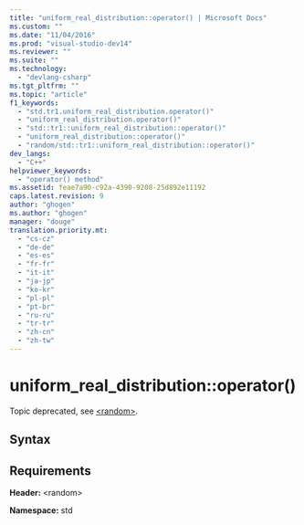```yaml
---
title: "uniform_real_distribution::operator() | Microsoft Docs"
ms.custom: ""
ms.date: "11/04/2016"
ms.prod: "visual-studio-dev14"
ms.reviewer: ""
ms.suite: ""
ms.technology: 
  - "devlang-csharp"
ms.tgt_pltfrm: ""
ms.topic: "article"
f1_keywords: 
  - "std.tr1.uniform_real_distribution.operator()"
  - "uniform_real_distribution.operator()"
  - "std::tr1::uniform_real_distribution::operator()"
  - "uniform_real_distribution::operator()"
  - "random/std::tr1::uniform_real_distribution::operator()"
dev_langs: 
  - "C++"
helpviewer_keywords: 
  - "operator() method"
ms.assetid: feae7a90-c92a-4390-9208-25d892e11192
caps.latest.revision: 9
author: "ghogen"
ms.author: "ghogen"
manager: "douge"
translation.priority.mt: 
  - "cs-cz"
  - "de-de"
  - "es-es"
  - "fr-fr"
  - "it-it"
  - "ja-jp"
  - "ko-kr"
  - "pl-pl"
  - "pt-br"
  - "ru-ru"
  - "tr-tr"
  - "zh-cn"
  - "zh-tw"
---
```

# uniform_real_distribution::operator()
Topic deprecated, see [\<random>](http://msdn.microsoft.com/en-us/Library/60afc25c-b162-4811-97c1-1b65398d4c57).  
  
## Syntax  
  
## Requirements  
 **Header:** \<random>  
  
 **Namespace:** std